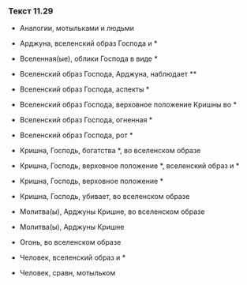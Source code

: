 ### Текст 11.29

- Аналогии, мотыльками и людьми

- Арджуна, вселенский образ Господа и *

- Вселенная(ые), облики Господа в виде *

- Вселенский образ Господа, Арджуна, наблюдает **

- Вселенский образ Господа, аспекты *

- Вселенский образ Господа, верховное положение Кришны во *

- Вселенский образ Господа, огненная *

- Вселенский образ Господа, рот *

- Кришна, Господь, богатства *, во вселенском образе

- Кришна, Господь, верховное положение *, вселенский образ и *

- Кришна, Господь, верховное положение *

- Кришна, Господь, убивает, во вселенском образе

- Молитва(ы), Арджуны Кришне, во вселенском образе

- Молитва(ы), Арджуны Кришне

- Огонь, во вселенском образе

- Человек, вселенский образ и *

- Человек, сравн, мотыльком
	
